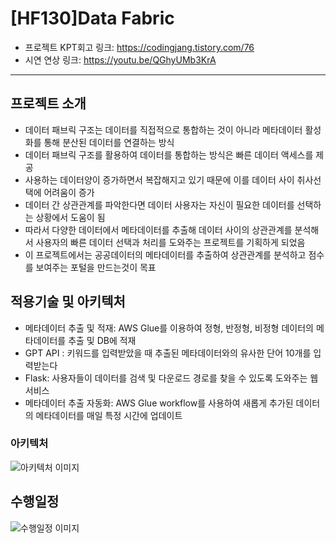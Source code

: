 # [HF130]Data Fabric
- 프로젝트 KPT회고 링크: https://codingjang.tistory.com/76
- 시연 연상 링크: https://youtu.be/QGhyUMb3KrA
---
## 프로젝트 소개 
- 데이터 패브릭 구조는 데이터를 직접적으로 통합하는 것이 아니라 메타데이터 활성화를 통해 분산된 데이터를 연결하는 방식
- 데이터 패브릭 구조를 활용하여 데이터를 통합하는 방식은 빠른 데이터 액세스를 제공
- 사용하는 데이터양이 증가하면서 복잡해지고 있기 때문에 이를 데이터 사이 취사선택에 어려움이 증가
- 데이터 간 상관관계를 파악한다면 데이터 사용자는 자신이 필요한 데이터를 선택하는 상황에서 도움이 됨  
- 따라서 다양한 데이터에서 메타데이터를 추출해 데이터 사이의 상관관계를  분석해서 사용자의 빠른 데이터 선택과 처리를 도와주는 프로젝트를 기획하게 되었음
- 이 프로젝트에서는 공공데이터의 메타데이터를 추출하여 상관관계를 분석하고 점수를 보여주는 포털을 만드는것이 목표

## 적용기술 및 아키텍처
- 메타데이터 추출 및 적재: AWS Glue를 이용하여 정형, 반정형, 비정형 데이터의 메타데이터를 추출 및 DB에 적재
- GPT API : 키워드를 입력받았을 때 추출된 메타데이터와의 유사한 단어 10개를 입력받는다
- Flask: 사용자들이 데이터를 검색 및 다운로드 경로를 찾을 수 있도록 도와주는 웹 서비스
- 메타데이터 추출 자동화: AWS Glue workflow를 사용하여 새롭게 추가된 데이터의 메타데이터를 매일 특정 시간에 업데이트 

### 아키텍처
![아키텍처 이미지](https://img1.daumcdn.net/thumb/R1280x0/?scode=mtistory2&fname=https%3A%2F%2Fblog.kakaocdn.net%2Fdn%2FbpX50M%2FbtsCEJnlLz4%2FfIDTz0EXfKuawx5EBNjo90%2Fimg.png)

## 수행일정 
![수행일정 이미지](https://img1.daumcdn.net/thumb/R1280x0/?scode=mtistory2&fname=https%3A%2F%2Fblog.kakaocdn.net%2Fdn%2FMdz2w%2FbtsCN1mrUf2%2FficjVWAYRpfhCS3FtBEBYk%2Fimg.png)

